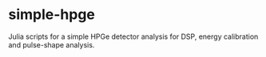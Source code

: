 # simple-hpge
Julia scripts for a simple HPGe detector analysis for DSP, energy calibration and pulse-shape analysis.
